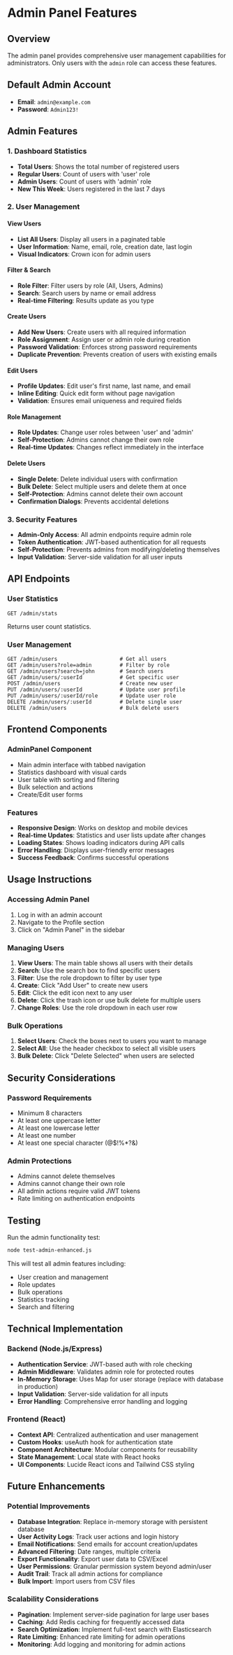 # Admin Panel Features

## Overview
The admin panel provides comprehensive user management capabilities for administrators. Only users with the `admin` role can access these features.

## Default Admin Account
- **Email**: `admin@example.com`
- **Password**: `Admin123!`

## Admin Features

### 1. Dashboard Statistics
- **Total Users**: Shows the total number of registered users
- **Regular Users**: Count of users with 'user' role
- **Admin Users**: Count of users with 'admin' role  
- **New This Week**: Users registered in the last 7 days

### 2. User Management

#### View Users
- **List All Users**: Display all users in a paginated table
- **User Information**: Name, email, role, creation date, last login
- **Visual Indicators**: Crown icon for admin users

#### Filter & Search
- **Role Filter**: Filter users by role (All, Users, Admins)
- **Search**: Search users by name or email address
- **Real-time Filtering**: Results update as you type

#### Create Users
- **Add New Users**: Create users with all required information
- **Role Assignment**: Assign user or admin role during creation
- **Password Validation**: Enforces strong password requirements
- **Duplicate Prevention**: Prevents creation of users with existing emails

#### Edit Users
- **Profile Updates**: Edit user's first name, last name, and email
- **Inline Editing**: Quick edit form without page navigation
- **Validation**: Ensures email uniqueness and required fields

#### Role Management
- **Role Updates**: Change user roles between 'user' and 'admin'
- **Self-Protection**: Admins cannot change their own role
- **Real-time Updates**: Changes reflect immediately in the interface

#### Delete Users
- **Single Delete**: Delete individual users with confirmation
- **Bulk Delete**: Select multiple users and delete them at once
- **Self-Protection**: Admins cannot delete their own account
- **Confirmation Dialogs**: Prevents accidental deletions

### 3. Security Features
- **Admin-Only Access**: All admin endpoints require admin role
- **Token Authentication**: JWT-based authentication for all requests
- **Self-Protection**: Prevents admins from modifying/deleting themselves
- **Input Validation**: Server-side validation for all user inputs

## API Endpoints

### User Statistics
```
GET /admin/stats
```
Returns user count statistics.

### User Management
```
GET /admin/users                    # Get all users
GET /admin/users?role=admin         # Filter by role
GET /admin/users?search=john        # Search users
GET /admin/users/:userId            # Get specific user
POST /admin/users                   # Create new user
PUT /admin/users/:userId            # Update user profile
PUT /admin/users/:userId/role       # Update user role
DELETE /admin/users/:userId         # Delete single user
DELETE /admin/users                 # Bulk delete users
```

## Frontend Components

### AdminPanel Component
- Main admin interface with tabbed navigation
- Statistics dashboard with visual cards
- User table with sorting and filtering
- Bulk selection and actions
- Create/Edit user forms

### Features
- **Responsive Design**: Works on desktop and mobile devices
- **Real-time Updates**: Statistics and user lists update after changes
- **Loading States**: Shows loading indicators during API calls
- **Error Handling**: Displays user-friendly error messages
- **Success Feedback**: Confirms successful operations

## Usage Instructions

### Accessing Admin Panel
1. Log in with an admin account
2. Navigate to the Profile section
3. Click on "Admin Panel" in the sidebar

### Managing Users
1. **View Users**: The main table shows all users with their details
2. **Search**: Use the search box to find specific users
3. **Filter**: Use the role dropdown to filter by user type
4. **Create**: Click "Add User" to create new users
5. **Edit**: Click the edit icon next to any user
6. **Delete**: Click the trash icon or use bulk delete for multiple users
7. **Change Roles**: Use the role dropdown in each user row

### Bulk Operations
1. **Select Users**: Check the boxes next to users you want to manage
2. **Select All**: Use the header checkbox to select all visible users
3. **Bulk Delete**: Click "Delete Selected" when users are selected

## Security Considerations

### Password Requirements
- Minimum 8 characters
- At least one uppercase letter
- At least one lowercase letter  
- At least one number
- At least one special character (@$!%*?&)

### Admin Protections
- Admins cannot delete themselves
- Admins cannot change their own role
- All admin actions require valid JWT tokens
- Rate limiting on authentication endpoints

## Testing

Run the admin functionality test:
```bash
node test-admin-enhanced.js
```

This will test all admin features including:
- User creation and management
- Role updates
- Bulk operations
- Statistics tracking
- Search and filtering

## Technical Implementation

### Backend (Node.js/Express)
- **Authentication Service**: JWT-based auth with role checking
- **Admin Middleware**: Validates admin role for protected routes
- **In-Memory Storage**: Uses Map for user storage (replace with database in production)
- **Input Validation**: Server-side validation for all inputs
- **Error Handling**: Comprehensive error handling and logging

### Frontend (React)
- **Context API**: Centralized authentication and user management
- **Custom Hooks**: useAuth hook for authentication state
- **Component Architecture**: Modular components for reusability
- **State Management**: Local state with React hooks
- **UI Components**: Lucide React icons and Tailwind CSS styling

## Future Enhancements

### Potential Improvements
- **Database Integration**: Replace in-memory storage with persistent database
- **User Activity Logs**: Track user actions and login history
- **Email Notifications**: Send emails for account creation/updates
- **Advanced Filtering**: Date ranges, multiple criteria
- **Export Functionality**: Export user data to CSV/Excel
- **User Permissions**: Granular permission system beyond admin/user
- **Audit Trail**: Track all admin actions for compliance
- **Bulk Import**: Import users from CSV files

### Scalability Considerations
- **Pagination**: Implement server-side pagination for large user bases
- **Caching**: Add Redis caching for frequently accessed data
- **Search Optimization**: Implement full-text search with Elasticsearch
- **Rate Limiting**: Enhanced rate limiting for admin operations
- **Monitoring**: Add logging and monitoring for admin actions